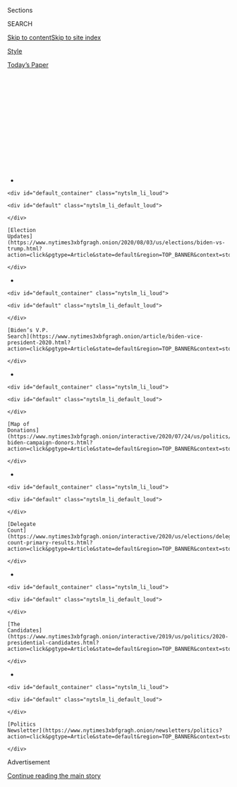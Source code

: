 <div id="app">

<div>

<div>

<div>

<div class="NYTAppHideMasthead css-1q2w90k e1suatyy0">

<div class="section css-ui9rw0 e1suatyy2">

<div class="css-eph4ug er09x8g0">

<div class="css-6n7j50">

</div>

<span class="css-1dv1kvn">Sections</span>

<div class="css-10488qs">

<span class="css-1dv1kvn">SEARCH</span>

</div>

[Skip to content](#site-content)[Skip to site
index](#site-index)

</div>

<div id="masthead-section-label" class="css-1wr3we4 eaxe0e00">

[Style](https://www.nytimes3xbfgragh.onion/section/style)

</div>

<div class="css-10698na e1huz5gh0">

</div>

</div>

<div id="masthead-bar-one" class="section hasLinks css-15hmgas e1csuq9d3">

<div class="css-uqyvli e1csuq9d0">

</div>

<div class="css-1uqjmks e1csuq9d1">

</div>

<div class="css-9e9ivx">

[](https://myaccount.nytimes3xbfgragh.onion/auth/login?response_type=cookie&client_id=vi)

</div>

<div class="css-1bvtpon e1csuq9d2">

[Today’s
Paper](https://www.nytimes3xbfgragh.onion/section/todayspaper)

</div>

</div>

</div>

</div>

<div data-aria-hidden="false">

<div id="site-content" data-role="main">

<div>

<div class="css-1aor85t" style="opacity:0.000000001;z-index:-1;visibility:hidden">

<div class="css-1hqnpie">

<div class="css-epjblv">

<span class="css-17xtcya">[Style](/section/style)</span><span class="css-x15j1o">|</span><span class="css-fwqvlz">Trump
White House Meets Its Match With Barstool
Sports</span>

</div>

<div class="css-k008qs">

<div class="css-1iwv8en">

<span class="css-18z7m18"></span>

<div>

</div>

</div>

<span class="css-1n6z4y">https://nyti.ms/2EDdzDC</span>

<div class="css-1705lsu">

<div class="css-4xjgmj">

<div class="css-4skfbu" data-role="toolbar" data-aria-label="Social Media Share buttons, Save button, and Comments Panel with current comment count" data-testid="share-tools">

  - 
  - 
  - 
  - 
    
    <div class="css-6n7j50">
    
    </div>

  - 

</div>

</div>

</div>

</div>

</div>

</div>

<div id="NYT_TOP_BANNER_REGION" class="css-13pd83m">

<div>

<div id="styln-elections-notifications-menu" class="section interactive-content interactive-size-medium css-1edisqu">

<div class="css-17ih8de interactive-body">

<div class="nytslm_innerContainer" data-aria-live="polite">

<div class="nytslm_title">

</div>

  - 
    
    <div id="default_container" class="nytslm_li_loud">
    
    <div id="default" class="nytslm_li_default_loud">
    
    </div>
    
    [Election
    Updates](https://www.nytimes3xbfgragh.onion/2020/08/03/us/elections/biden-vs-trump.html?action=click&pgtype=Article&state=default&region=TOP_BANNER&context=storylines_menu)
    
    </div>

  - 
    
    <div id="default_container" class="nytslm_li_loud">
    
    <div id="default" class="nytslm_li_default_loud">
    
    </div>
    
    [Biden’s V.P.
    Search](https://www.nytimes3xbfgragh.onion/article/biden-vice-president-2020.html?action=click&pgtype=Article&state=default&region=TOP_BANNER&context=storylines_menu)
    
    </div>

  - 
    
    <div id="default_container" class="nytslm_li_loud">
    
    <div id="default" class="nytslm_li_default_loud">
    
    </div>
    
    [Map of
    Donations](https://www.nytimes3xbfgragh.onion/interactive/2020/07/24/us/politics/trump-biden-campaign-donors.html?action=click&pgtype=Article&state=default&region=TOP_BANNER&context=storylines_menu)
    
    </div>

  - 
    
    <div id="default_container" class="nytslm_li_loud">
    
    <div id="default" class="nytslm_li_default_loud">
    
    </div>
    
    [Delegate
    Count](https://www.nytimes3xbfgragh.onion/interactive/2020/us/elections/delegate-count-primary-results.html?action=click&pgtype=Article&state=default&region=TOP_BANNER&context=storylines_menu)
    
    </div>

  - 
    
    <div id="default_container" class="nytslm_li_loud">
    
    <div id="default" class="nytslm_li_default_loud">
    
    </div>
    
    [The
    Candidates](https://www.nytimes3xbfgragh.onion/interactive/2019/us/politics/2020-presidential-candidates.html?action=click&pgtype=Article&state=default&region=TOP_BANNER&context=storylines_menu)
    
    </div>

  - 
    
    <div id="default_container" class="nytslm_li_loud">
    
    <div id="default" class="nytslm_li_default_loud">
    
    </div>
    
    [Politics
    Newsletter](https://www.nytimes3xbfgragh.onion/newsletters/politics?action=click&pgtype=Article&state=default&region=TOP_BANNER&context=storylines_menu)
    
    </div>

</div>

</div>

</div>

</div>

</div>

<div id="top-wrapper" class="css-1sy8kpn">

<div id="top-slug" class="css-l9onyx">

Advertisement

</div>

[Continue reading the main
story](#after-top)

<div class="ad top-wrapper" style="text-align:center;height:100%;display:block;min-height:250px">

<div id="top" class="place-ad" data-position="top" data-size-key="top">

</div>

</div>

<div id="after-top">

</div>

</div>

<div>

<div id="sponsor-wrapper" class="css-1hyfx7x">

<div id="sponsor-slug" class="css-19vbshk">

Supported by

</div>

[Continue reading the main
story](#after-sponsor)

<div id="sponsor" class="ad sponsor-wrapper" style="text-align:center;height:100%;display:block">

</div>

<div id="after-sponsor">

</div>

</div>

<div class="css-186x18t">

The Shindigger

</div>

<div class="css-1vkm6nb ehdk2mb0">

# Trump White House Meets Its Match With Barstool Sports

</div>

Trump admits he regrets some tweets during this fratty, swampy summer,
as nostalgia surges for Trump’s first underdog campaign and a more
uncertain future looms.

<div class="css-18e8msd">

<div class="css-vp77d3 epjyd6m0">

<div class="css-hus3qt ey68jwv0" data-aria-hidden="true">

[![Shawn
McCreesh](https://static01.graylady3jvrrxbe.onion/images/2019/12/13/reader-center/author-shawn-mccreesh/author-shawn-mccreesh-thumbLarge.png
"Shawn McCreesh")](https://www.nytimes3xbfgragh.onion/by/shawn-mccreesh)

</div>

<div class="css-1baulvz">

By [<span class="css-1baulvz last-byline" itemprop="name">Shawn
McCreesh</span>](https://www.nytimes3xbfgragh.onion/by/shawn-mccreesh)

</div>

</div>

  - 
    
    <div class="css-ld3wwf e16638kd2">
    
    July 31,
    2020
    
    </div>

  - 
    
    <div class="css-4xjgmj">
    
    <div class="css-d8bdto" data-role="toolbar" data-aria-label="Social Media Share buttons, Save button, and Comments Panel with current comment count" data-testid="share-tools">
    
      - 
      - 
      - 
      - 
        
        <div class="css-6n7j50">
        
        </div>
    
      - 
    
    </div>
    
    </div>

</div>

</div>

<div class="section meteredContent css-1r7ky0e" name="articleBody" itemprop="articleBody">

<div class="css-79elbk" data-testid="photoviewer-wrapper">

<div class="css-z3e15g" data-testid="photoviewer-wrapper-hidden">

</div>

<div class="css-1a48zt4 ehw59r15" data-testid="photoviewer-children">

![<span class="css-16f3y1r e13ogyst0" data-aria-hidden="true">A clue: It
was President Trump in the White House with Dave
Portnoy.</span><span class="css-cnj6d5 e1z0qqy90" itemprop="copyrightHolder"><span class="css-1ly73wi e1tej78p0">Credit...</span><span>via
Barstool
Sports</span></span>](https://static01.graylady3jvrrxbe.onion/images/2020/07/30/fashion/oakImage-1596134764009/oakImage-1596134764009-articleLarge.png?quality=75&auto=webp&disable=upscale)

</div>

</div>

<div class="css-1fanzo5 StoryBodyCompanionColumn">

<div class="css-53u6y8">

WASHINGTON — During the Clinton presidency, The New Republic billed
itself as the in-flight magazine of Air Force One. Former President
Obama loved The Atlantic. President Trump prefers Barstool Sports, the
sophomoric, in-your-face sports blog beloved by bros of all stripes.

The president —
who[noted](https://www.nytimes3xbfgragh.onion/2020/07/28/us/politics/trump-nobody-likes-me-walks-out-briefing.html)
this week that “Nobody likes me” — is always looking for a friendly ear
in the media. But unlike Fox News, the frat-boy blog turned media empire
is known more for its dude content — “Man Vs. Wasp Nest - Who Ya Got?”
reads one recent headline — and “Local Smokeshow of the Day” gallery of
babe photos than for its political coverage.

Barstool’s founder, Dave Portnoy, 43, began his first White House
sit-down last week with an appeal. “Your son’s a big fan of our website.
Even before this started, I was trying to get a retweet out of him for
about six months,” he said. He also complained to a sympathetic Mr.
Trump that Anthony Fauci, the nation’s top infectious disease specialist
currently grappling with [a raging deadly
pandemic](https://www.nytimes3xbfgragh.onion/interactive/2020/us/coronavirus-us-cases.html),
“is on my ‘X’ list, because every time he talks and says the country
should stay inside, my stocks tank.” The interview ended with Mr.
Portnoy dialing up his father for a surprise FaceTime call with the
president.

</div>

</div>

<div class="css-1fanzo5 StoryBodyCompanionColumn">

<div class="css-53u6y8">

And so groaned the Walter Cronkite-wannabes in Washington, of whom there
are many.

When Mr. Portnoy arrived at the White House complex, young staffers
clamored to take selfies with him. Eric Trump tweeted out a promo photo
of his father being interviewed, writing: “Two legends\!”

</div>

</div>

<div class="css-cfo9c3">

</div>

<div class="css-1fanzo5 StoryBodyCompanionColumn">

<div class="css-53u6y8">

Though Mr. Portnoy stated in his interview that he is “apolitical,” he
was ahead of the curve on the Trump movement when, in 2015, he announced
he would vote for the reality TV star. “I don’t care if he’s a joke,’’
[he
wrote](https://www.barstoolsports.com/blog/351804/im-officially-voting-for-donald-trump).
“I don’t care if he’s racist. I don’t care if he’s sexist. I don’t care
about any of it. I hope he stays in the race and I hope he wins. Why?
Because I love the fact that he is making other politicians squirm.”

Mr. Trump, in turn, had become familiar with Mr. Portnoy’s signature
pizza reviews and his appearances on Tucker Carlson, where Mr. Portnoy
has expressed uncertainty about Dr. Fauci and decried the overreach of
political
correctness.

<div id="NYT_MAIN_CONTENT_1_REGION" class="css-9tf9ac">

<div>

<div id="styln-nfldraft-updates-block" class="section interactive-content interactive-size-medium css-1ftcdic">

<div class="css-17ih8de interactive-body">

<div id="styln-briefing-block" data-asset-id="">

<div class="briefing-block-header-section">

# [Latest Updates: 2020 Election](https://www.nytimes3xbfgragh.onion/2020/08/03/us/elections/biden-vs-trump.html?action=click&pgtype=Article&state=default&region=MAIN_CONTENT_1&context=storylines_live_updates)

<div class="briefing-block-ts">

Updated 2020-08-04T01:23:51.312Z

</div>

</div>

  - [Trump assails mail-in voting anew, citing delays in declaring a
    winner in a New York congressional
    primary.](https://www.nytimes3xbfgragh.onion/2020/08/03/us/elections/biden-vs-trump.html?action=click&pgtype=Article&state=default&region=MAIN_CONTENT_1&context=storylines_live_updates#link-6494b448)
  - [Obama issues his first slate of 2020
    endorsements.](https://www.nytimes3xbfgragh.onion/2020/08/03/us/elections/biden-vs-trump.html?action=click&pgtype=Article&state=default&region=MAIN_CONTENT_1&context=storylines_live_updates#link-3de249e6)
  - [In a big shift, Trump is now encouraging mask-wearing in campaign
    emails.](https://www.nytimes3xbfgragh.onion/2020/08/03/us/elections/biden-vs-trump.html?action=click&pgtype=Article&state=default&region=MAIN_CONTENT_1&context=storylines_live_updates#link-54e34d20)

<div class="briefing-block-footer">

<div class="briefing-block-footer-meta">

[See more
updates](https://www.nytimes3xbfgragh.onion/2020/08/03/us/elections/biden-vs-trump.html?action=click&pgtype=Article&state=default&region=MAIN_CONTENT_1&context=storylines_live_updates)

</div>

</div>

</div>

</div>

</div>

</div>

</div>

Together, both men have a history of ugly remarks on sexual assault [and
race](https://www.nydailynews.com/sports/football/ny-barstool-sports-portnoy-racism-20200706-6qoawvrjbnce5cygbknhlp2wwe-story.html),
and are, to the delight of their respective fanboys, unlikely to ever
apologize. One of those mutual fans is [Elon
Musk](https://www.nytimes3xbfgragh.onion/2020/07/25/style/elon-musk-maureen-dowd.html),
the Tesla magnate and increasingly Trump-aligned brozilla, who tweeted
at Mr. Portnoy in May: “Please run for office. The politicians &
unelected bureaucrats who stole our liberty should be tarred, feathered
& thrown out of town\!”

In March, one of Mr. Portnoy’s colleagues [interviewed the Vice
President’s chief of
staff](https://www.barstoolsports.com/video/2198855/riggs-visits-white-house-grounds-for-coronavirus-interview-with-vp-chief-of-staff-marc-short),
Marc Short. More recently, White House press aides had been kicking
around the idea of a Barstool interview with Mr. Trump — a chat on Air
Force One was one thought — and ultimately settled on last Thursday, the
[opening
day](https://www.nytimes3xbfgragh.onion/2020/07/29/sports/baseball/mlb-season-coronavirus.html)
of baseball season, before reaching out to Barstool. (Through a
representative, Mr. Portnoy declined to be interviewed for this story.)

</div>

</div>

<div class="css-1fanzo5 StoryBodyCompanionColumn">

<div class="css-53u6y8">

As millennials continue to [cord-cut
ESPN](https://www.nytimes3xbfgragh.onion/2017/11/14/magazine/spurned-by-espn-barstool-sports-is-staying-on-offense.html)
into irrelevance, Trump aides have correctly identified Barstool Sports
and its network of popular podcasts and social media personalities as a
way to reach younger voters, a demographic [with
which](https://www.nytimes3xbfgragh.onion/2020/07/01/upshot/poll-trump-defectors-2020-election.html)
this president is underwater. It is both a cultural fit and an untapped
resource: A Morning Consult
[poll](https://morningconsult.com/2020/07/24/barstool-sports-trump-interview-polling/)
this week stated that “Barstool sports fans are younger, more Republican
and more politically engaged than the public overall.”

“He’s smart to reach out in that regard, it humanizes you,” said Sig
Rogich, a former media adviser to President George H.W. Bush. In his
time, Mr. Rogich facilitated successful collaborations between Bush I
and the National Collegiate Athletic Association and Sports Illustrated.
“If Trump can create connectivity with the sporting world, it’s a plus
for him. There’s no downside to it,” Mr. Rogich said.

Besides, maybe Washington is just the place for a guy like Mr. Portnoy
after all.

There are so many pink-hued Vineyard Vines shorts here in summer that
14th Street often resembles an Alaska salmon run in May. As Jim Webb,
the Democrat and former senator, once
[said](https://www.nytimes3xbfgragh.onion/2006/11/05/opinion/05brooks.html)
about the town’s defining work of architecture: “Watching the white
phallus that is the Washington Monument piercing the air like a bayonet,
you feel uplifted.” (Speak for yourself, dude\!)

There is something about working in the White House, in particular, that
inspires Greek life-like behavior. Nicholas Syrett, the author of “The
Company He Keeps: A History of White College Fraternities,” said the
similarities stem from “the degree to which it is both insular and
all-consuming in terms of socializing and work, and the degree to which
they would see themselves against either the world or against their
critics.”

With every administration, White House staffers cling to a culture of
conformity.

The idealistic, progressive bros who rode into town on the waves of
Obama’s historic victory were treated as young princes of the city, but
they became wary of a press corps that wanted every little piece of
them. Their modus operandi was to throw house parties, where they could
[do keg
stands](https://www.nytimes3xbfgragh.onion/2010/05/02/magazine/02obamastaff-t.html)
in peace. When Jon Favreau, then a young Obama speechwriter, and his
buddy Tommy Vietor, then a press aide, played a game of shirtless beer
pong at a Georgetown bar, they got burned when photos circulated.
Politico
[huffed](https://www.politico.com/story/2010/06/are-obama-staffers-overexposed-038374)
that the administration’s critics saw the aides as behaving like two
“frat boys in the midst of two wars and the Gulf oil spill.”

Mr. Vietor said the culture of the Obama White House doesn’t even
compare to what came after it. “I’d argue that the big cultural problem
with this White House is hiring white nationalists like Stephen Miller,”
he said. “Put down the tiki torch and pick up a baseball.”

</div>

</div>

<div class="css-1fanzo5 StoryBodyCompanionColumn">

<div class="css-53u6y8">

For Trump aides, the perils of overexposure are well-known. Mr. Miller
and other senior officials have been scorned or yelled at in
restaurants. Some younger aides choose to go incognito altogether,
inventing alternate identities if they meet someone while out — like one
press wrangler who pretends to be a real estate agent. Others spout the
ultimate D.C. safe words: “I work in fund-raising.”

Spend a Saturday night with young Trump staffers and one hears basic
things like “Alexa, play Top 40\!” Vodka shots are administered in
plastic TRUMP PENCE 2016 campaign cups. Nostalgia rules for the days of
the first scrappy campaign, when victory seemed impossible and everyone
doubted them.

A major Trump White House watering hole is Mission Navy Yard, a bar near
the baseball stadium where the Nationals play. One low-level National
Security Council staffer even moonlit as a bartender there. Another spot
is “The Lot,” across the Potomac, in Arlington, where aides congregate
with buckets of [White
Claw](https://www.nytimes3xbfgragh.onion/2019/09/05/style/white-claw-popular-memes.html),
the boozy seltzer drink.

With Ivanka and Melania as the models for women, the understated Tory
Burch flats and tight ponytails are out; in are the knee-high boots,
party dresses and big blowouts. The Trump White House has a Palm Beach
look. Aides keep stilettos in desk drawers, should they be called into
the Oval.

The men may have it worse. The Washington Post
[reported](https://www.washingtonpost.com/investigations/behind-the-chaos-office-that-vets-trump-appointees-plagued-by-inexperience/2018/03/30/cde31a1a-28a3-11e8-ab19-06a445a08c94_story.html)
that, earlier in the first term, Trump bros vaped and engaged in
“Icing,” in which Smirnoff Ice bottles are hidden and must be
chugged when discovered, a game familiar to anyone who spent the early
2000s in a dorm.

A 2011 [YouTube video](https://www.youtube.com/watch?v=9Ggia03nT40) of
Johnny McEntee, then at University of Connecticut and now a high-ranking
Trump official, landing amazing football trickshots is the stuff of bro
legend in this West Wing.

</div>

</div>

<div class="css-cfo9c3">

</div>

<div class="css-1fanzo5 StoryBodyCompanionColumn">

<div class="css-53u6y8">

But there is an upside to this Barstool-Trump match made in bro-town.
Real Trumpologists will note that Mr. Portnoy’s friendly interview
yielded something ultrarare from this president: a moment of contrition.

In the interview, Mr. Trump allowed that he does often regret his time
on Twitter (a platform on which he has recently suggested,
[incorrectly](https://www.nytimes3xbfgragh.onion/2020/07/30/us/politics/trump-postpone-election.html),
that he can delay November’s election). “It used to be in the old days
before this, you’d write a letter and you’d say, ‘This letter is really
bad.’ You put it on your desk and you go back tomorrow and you say, ‘Oh,
I’m glad I didn’t send it,’” the president said. “But we don’t do that
with Twitter. We put it out instantaneously, we feel great, and then you
start getting phone calls, ‘Did you really say this?’ I say, ‘What’s
wrong with that?’ And you find a lot of things.

“You know what I find?” said Mr. Trump. “It’s not the tweets. It’s the
retweets that get you in
trouble.”

</div>

</div>

<div>

</div>

</div>

<div>

</div>

<div>

</div>

<div id="NYT_BELOW_MAIN_CONTENT_REGION">

<div>

<div id="STLYN_guide_v1_STYLN_guide_a" class="section css-l08pwh interactive-content interactive-size-medium">

<div class="css-17ih8de interactive-body">

<div class="g-story g-freebird g-max-limit" data-preview-slug="styln-scroll-guide">

</div>

<div id="g-electionguide-id" class="g-electionguide">

<div class="g-electionguide-container">

<div class="g-electionguide-wrapper">

<div class="g-electionguide-logo">

</div>

# Our 2020 Election Guide

Updated Aug. 3, 2020

  - 
    
    -----
    
    ## The Latest
    
      - President Trump again assails mail-in voting, [claiming without
        evidence that the process is plagued by
        fraud](https://www.nytimes3xbfgragh.onion/2020/08/03/us/politics/trump-mail-in-voting.html?action=click&pgtype=Article&state=default&region=BELOW_MAIN_CONTENT&context=storylines_guide).

  - 
    
    -----
    
    ## Biden’s V.P. Search
    
      - [Here are 13
        women](https://www.nytimes3xbfgragh.onion/article/biden-vice-president-2020.html?action=click&pgtype=Article&state=default&region=BELOW_MAIN_CONTENT&context=storylines_guide)
        who have been under consideration to be Joe Biden’s running
        mate, and why each might be chosen — and might not be.

  - 
    
    -----
    
    ## Keep Up With Our Coverage
    
      - Get an
        [email](https://www.nytimes3xbfgragh.onion/newsletters/politics?action=click&pgtype=Article&state=default&region=BELOW_MAIN_CONTENT&context=storylines_guide)
        recapping the day’s news
    
    <!-- end list -->
    
      - Download our mobile app on
        [iOS](https://apps.apple.com/us/app/nytimes/id284862083?ls=1&mat_click_id=5c79ae7455014fd1bd66b5610c05b8f2-20191112-16948&referrer=mat_click_id%3D5c79ae7455014fd1bd66b5610c05b8f2-20191112-16948%26link_click_id%3D722930677036718082)
        and
        [Android](http://a.localytics.com/android?id=com.nytimes.android&referrer=utm_source%3Dother_nyt_mobile_web%26utm_medium%3DWeb%2520page%26utm_term%3DGeneral%2520Mobile%2520Page%26utm_campaign%3DNYT%2520Mobile%2520General%2520Page)
        and turn on Breaking News and Politics alerts

</div>

</div>

</div>

</div>

</div>

</div>

</div>

<div>

</div>

<div>

<div id="bottom-wrapper" class="css-1ede5it">

<div id="bottom-slug" class="css-l9onyx">

Advertisement

</div>

[Continue reading the main
story](#after-bottom)

<div id="bottom" class="ad bottom-wrapper" style="text-align:center;height:100%;display:block;min-height:90px">

</div>

<div id="after-bottom">

</div>

</div>

</div>

</div>

</div>

## Site Index

<div>

</div>

## Site Information Navigation

  - [© <span>2020</span> <span>The New York Times
    Company</span>](https://help.nytimes3xbfgragh.onion/hc/en-us/articles/115014792127-Copyright-notice)

<!-- end list -->

  - [NYTCo](https://www.nytco.com/)
  - [Contact
    Us](https://help.nytimes3xbfgragh.onion/hc/en-us/articles/115015385887-Contact-Us)
  - [Work with us](https://www.nytco.com/careers/)
  - [Advertise](https://nytmediakit.com/)
  - [T Brand Studio](http://www.tbrandstudio.com/)
  - [Your Ad
    Choices](https://www.nytimes3xbfgragh.onion/privacy/cookie-policy#how-do-i-manage-trackers)
  - [Privacy](https://www.nytimes3xbfgragh.onion/privacy)
  - [Terms of
    Service](https://help.nytimes3xbfgragh.onion/hc/en-us/articles/115014893428-Terms-of-service)
  - [Terms of
    Sale](https://help.nytimes3xbfgragh.onion/hc/en-us/articles/115014893968-Terms-of-sale)
  - [Site
    Map](https://spiderbites.nytimes3xbfgragh.onion)
  - [Help](https://help.nytimes3xbfgragh.onion/hc/en-us)
  - [Subscriptions](https://www.nytimes3xbfgragh.onion/subscription?campaignId=37WXW)

</div>

</div>

</div>

</div>
